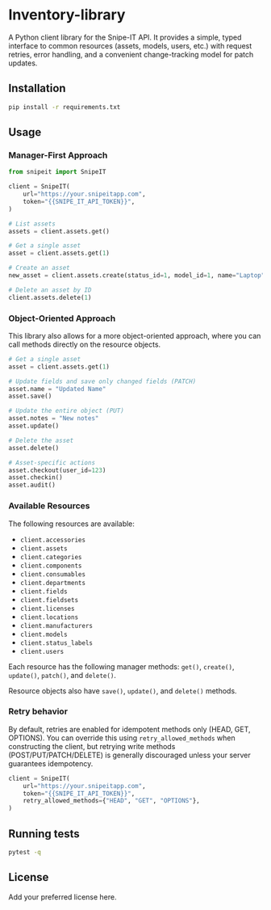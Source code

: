 # Inventory-library

A Python client library for the Snipe-IT API. It provides a simple, typed interface to common resources (assets, models, users, etc.) with request retries, error handling, and a convenient change-tracking model for patch updates.

## Installation

```bash
pip install -r requirements.txt
```

## Usage

### Manager-First Approach

```python
from snipeit import SnipeIT

client = SnipeIT(
    url="https://your.snipeitapp.com",
    token="{{SNIPE_IT_API_TOKEN}}",
)

# List assets
assets = client.assets.get()

# Get a single asset
asset = client.assets.get(1)

# Create an asset
new_asset = client.assets.create(status_id=1, model_id=1, name="Laptop")

# Delete an asset by ID
client.assets.delete(1)
```

### Object-Oriented Approach

This library also allows for a more object-oriented approach, where you can call methods directly on the resource objects.

```python
# Get a single asset
asset = client.assets.get(1)

# Update fields and save only changed fields (PATCH)
asset.name = "Updated Name"
asset.save()

# Update the entire object (PUT)
asset.notes = "New notes"
asset.update()

# Delete the asset
asset.delete()

# Asset-specific actions
asset.checkout(user_id=123)
asset.checkin()
asset.audit()
```

### Available Resources

The following resources are available:

*   `client.accessories`
*   `client.assets`
*   `client.categories`
*   `client.components`
*   `client.consumables`
*   `client.departments`
*   `client.fields`
*   `client.fieldsets`
*   `client.licenses`
*   `client.locations`
*   `client.manufacturers`
*   `client.models`
*   `client.status_labels`
*   `client.users`

Each resource has the following manager methods: `get()`, `create()`, `update()`, `patch()`, and `delete()`.

Resource objects also have `save()`, `update()`, and `delete()` methods.

### Retry behavior
By default, retries are enabled for idempotent methods only (HEAD, GET, OPTIONS). You can override this using `retry_allowed_methods` when constructing the client, but retrying write methods (POST/PUT/PATCH/DELETE) is generally discouraged unless your server guarantees idempotency.

```python
client = SnipeIT(
    url="https://your.snipeitapp.com",
    token="{{SNIPE_IT_API_TOKEN}}",
    retry_allowed_methods={"HEAD", "GET", "OPTIONS"},
)
```

## Running tests

```bash
pytest -q
```

## License

Add your preferred license here.
